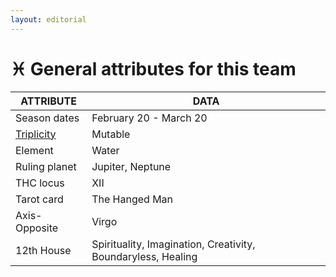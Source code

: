 ```yaml
---
layout: editorial
---
```


# ♓️ General attributes for this team

| ATTRIBUTE                                                                                             | DATA                                                         |
| ----------------------------------------------------------------------------------------------------- | ------------------------------------------------------------ |
| Season dates                                                                                          | February 20 - March 20                                       |
| [Triplicity](../../../../../alchemy/the-usdchoice-of-alchemy/undefined-4/group-theory-in-sciences.md) | Mutable                                                      |
| Element                                                                                               | Water                                                        |
| Ruling planet                                                                                         | Jupiter, Neptune                                             |
| THC locus                                                                                             | XII                                                          |
| Tarot card                                                                                            | The Hanged Man                                               |
| Axis-Opposite                                                                                         | Virgo                                                        |
| 12th House                                                                                            | Spirituality, Imagination, Creativity, Boundaryless, Healing |
